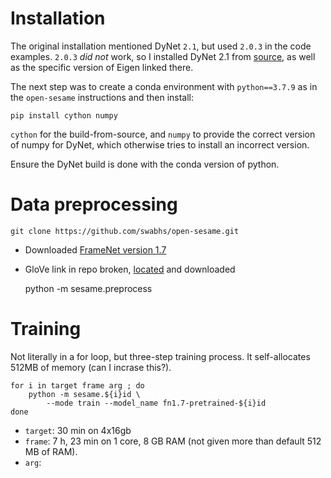 # Installation

The original installation mentioned DyNet `2.1`, but used `2.0.3` in the code
examples. `2.0.3` *did not* work, so
I installed DyNet 2.1 from [source][1], as well as the specific version of
Eigen linked there.

The next step was to create a conda environment with `python==3.7.9` as
in the `open-sesame` instructions and then install:

    pip install cython numpy

`cython` for the build-from-source, and `numpy` to provide the correct version
of numpy for DyNet, which otherwise tries to install an incorrect version.

Ensure the DyNet build is done with the conda version of python.

# Data preprocessing

    git clone https://github.com/swabhs/open-sesame.git

 - Downloaded [FrameNet version 1.7][2]
 - GloVe link in repo broken, [located][3] and downloaded

    python -m sesame.preprocess

# Training

Not literally in a for loop, but three-step training process. It self-allocates
512MB of memory (can I incrase this?).

    for i in target frame arg ; do
        python -m sesame.${i}id \
            --mode train --model_name fn1.7-pretrained-${i}id
    done

 - `target`: 30 min on 4x16gb
 - `frame`:  7 h, 23 min on 1 core, 8 GB RAM (not given more than default
                512 MB of RAM).
 - `arg`:

[1]: https://github.com/clab/dynet/releases/tag/2.1
[2]: https://drive.google.com/open?id=1s4SDt_yDhT8qFs1MZJbeFf-XeiNPNnx7
[3]: https://nlp.stanford.edu/projects/glove/

